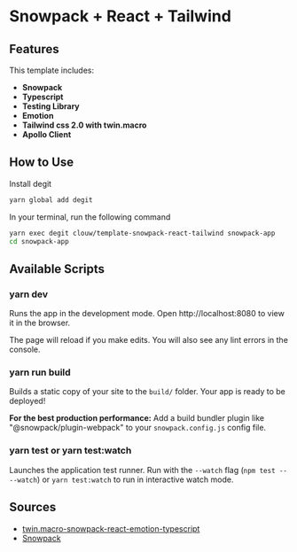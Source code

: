 # Snowpack + React + Tailwind

## Features

This template includes:

- **Snowpack**
- **Typescript**
- **Testing Library**
- **Emotion**
- **Tailwind css 2.0 with twin.macro**
- **Apollo Client**

## How to Use

Install degit

```bash
yarn global add degit
```

In your terminal, run the following command

```bash
yarn exec degit clouw/template-snowpack-react-tailwind snowpack-app
cd snowpack-app
```

## Available Scripts

### yarn dev

Runs the app in the development mode.
Open http://localhost:8080 to view it in the browser.

The page will reload if you make edits.
You will also see any lint errors in the console.

### yarn run build

Builds a static copy of your site to the `build/` folder.
Your app is ready to be deployed!

**For the best production performance:** Add a build bundler plugin like "@snowpack/plugin-webpack" to your `snowpack.config.js` config file.

### yarn test or yarn test:watch

Launches the application test runner.
Run with the `--watch` flag (`npm test -- --watch`) or `yarn test:watch` to run in interactive watch mode.

## Sources

- [twin.macro-snowpack-react-emotion-typescript](https://github.com/quangv/twin.macro-snowpack-react-emotion-typescript)
- [Snowpack](https://www.snowpack.dev/tutorials/react)
